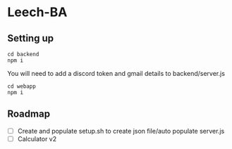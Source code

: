 # Leech-BA

## Setting up
```
cd backend
npm i
```

You will need to add a discord token and gmail details to backend/server.js

```
cd webapp
npm i
```

## Roadmap
*[ ] Create and populate setup.sh to create json file/auto populate server.js
*[ ] Calculator v2